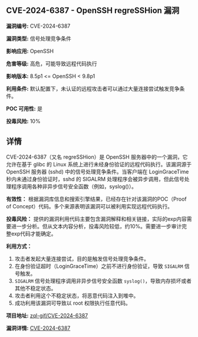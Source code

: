 ## CVE-2024-6387 - OpenSSH regreSSHion 漏洞

**漏洞编号:** CVE-2024-6387

**漏洞类型:** 信号处理竞争条件

**影响应用:** OpenSSH

**危害等级:** 高危，可能导致远程代码执行

**影响版本:** 8.5p1 <= OpenSSH < 9.8p1

**利用条件:** 默认配置下，未认证的远程攻击者可以通过大量连接尝试触发竞争条件。

**POC 可用性:** 是

**投毒风险:** 10%

## 详情

CVE-2024-6387（又名 regreSSHion）是 OpenSSH 服务器中的一个漏洞，它允许在基于 glibc 的 Linux 系统上进行未经身份验证的远程代码执行。该漏洞源于 OpenSSH 服务器 (sshd) 中的信号处理竞争条件。当客户端在 LoginGraceTime 秒内未通过身份验证时，sshd 的 SIGALRM 处理程序会被异步调用，但此信号处理程序调用各种非异步信号安全函数（例如，syslog()）。

**有效性：**
根据漏洞库信息和搜索引擎结果，已经存在针对该漏洞的POC（Proof of Concept）代码。多个来源表明该漏洞可以被利用实现远程代码执行。

**投毒风险：**
提供的漏洞利用代码主要包含漏洞解释和相关链接，实际的exp内容需要进一步分析。但从文本内容分析，投毒风险较低，约10%。需要进一步审计完整exp代码才能确定。

**利用方式：**
1.  攻击者发起大量连接尝试，目的是触发信号处理竞争条件。
2.  在身份验证超时（LoginGraceTime）之前不进行身份验证，导致 `SIGALRM` 信号触发。
3.  `SIGALRM` 信号处理程序调用非异步信号安全函数 `syslog()`，导致内存损坏或者其他不稳定状态。
4.  攻击者利用这个不稳定状态，将恶意代码注入到堆中。
5.  成功利用该漏洞可导致以 root 权限执行任意代码。

**项目地址:** [zql-gif/CVE-2024-6387](https://github.com/zql-gif/CVE-2024-6387)

**漏洞详情:** [CVE-2024-6387](https://nvd.nist.gov/vuln/detail/CVE-2024-6387)